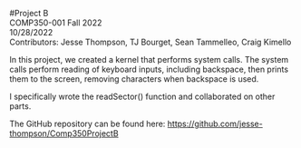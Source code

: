 #Project B  
COMP350-001 Fall 2022  
10/28/2022  
Contributors: Jesse Thompson, TJ Bourget, Sean Tammelleo, Craig Kimello

In this project, we created a kernel that performs system calls.
The system calls perform reading of keyboard inputs, including backspace, then prints them
to the screen, removing characters when backspace is used.

I specifically wrote the readSector() function and collaborated on other parts.

The GitHub repository can be found here: https://github.com/jesse-thompson/Comp350ProjectB